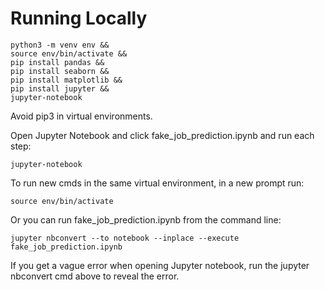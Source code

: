 # Running Locally

	python3 -m venv env &&
	source env/bin/activate &&
	pip install pandas &&
	pip install seaborn &&
    pip install matplotlib &&
	pip install jupyter &&
	jupyter-notebook

Avoid pip3 in virtual environments.

Open Jupyter Notebook and click fake_job_prediction.ipynb and run each step:

	jupyter-notebook

To run new cmds in the same virtual environment, in a new prompt run:

	source env/bin/activate


Or you can run fake_job_prediction.ipynb from the command line:  

	jupyter nbconvert --to notebook --inplace --execute fake_job_prediction.ipynb

If you get a vague error when opening Jupyter notebook, 
run the jupyter nbconvert cmd above to reveal the error.
